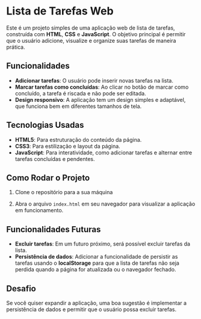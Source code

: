 
# Lista de Tarefas Web

Este é um projeto simples de uma aplicação web de lista de tarefas, construída com **HTML**, **CSS** e **JavaScript**. O objetivo principal é permitir que o usuário adicione, visualize e organize suas tarefas de maneira prática.

## Funcionalidades

- **Adicionar tarefas**: O usuário pode inserir novas tarefas na lista.
- **Marcar tarefas como concluídas**: Ao clicar no botão de marcar como concluído, a tarefa é riscada e não pode ser editada.
- **Design responsivo**: A aplicação tem um design simples e adaptável, que funciona bem em diferentes tamanhos de tela.

## Tecnologias Usadas

- **HTML5**: Para estruturação do conteúdo da página.
- **CSS3**: Para estilização e layout da página.
- **JavaScript**: Para interatividade, como adicionar tarefas e alternar entre tarefas concluídas e pendentes.

## Como Rodar o Projeto

1. Clone o repositório para a sua máquina
  
2. Abra o arquivo `index.html` em seu navegador para visualizar a aplicação em funcionamento.

## Funcionalidades Futuras

- **Excluir tarefas**: Em um futuro próximo, será possível excluir tarefas da lista.
- **Persistência de dados**: Adicionar a funcionalidade de persistir as tarefas usando o **localStorage** para que a lista de tarefas não seja perdida quando a página for atualizada ou o navegador fechado.

## Desafio

Se você quiser expandir a aplicação, uma boa sugestão é implementar a persistência de dados e permitir que o usuário possa excluir tarefas.
